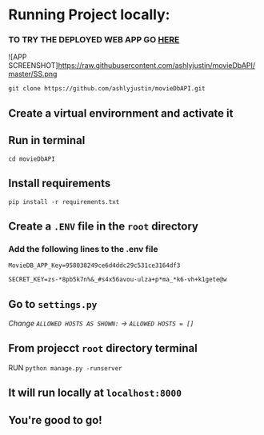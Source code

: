 # Running Project locally:

### TO TRY THE DEPLOYED WEB APP GO [HERE](https://demo-task-app.herokuapp.com/)

![APP SCREENSHOT]https://raw.githubusercontent.com/ashlyjustin/movieDbAPI/master/SS.png

`git clone https://github.com/ashlyjustin/movieDbAPI.git`

## Create a virtual envirornment and activate it

## Run in terminal
`cd movieDbAPI`

## Install requirements

`pip install -r requirements.txt`

## Create a `.ENV` file in the `root` directory

### Add the following lines to the .env file

`MovieDB_APP_Key=958038249ce6d4ddc29c531ce3164df3`

`SECRET_KEY=zs-*8pb5k7n%&_#s4x56avou-ulza+p*ma_*k6-vh+k1gete@w`

## Go to `settings.py`

_Change `ALLOWED HOSTS AS SHOWN:` -> `ALLOWED HOSTS = []`_

## From projecct `root` directory terminal

RUN `python manage.py -runserver`

## It will run locally at `localhost:8000`

## You're good to go!
